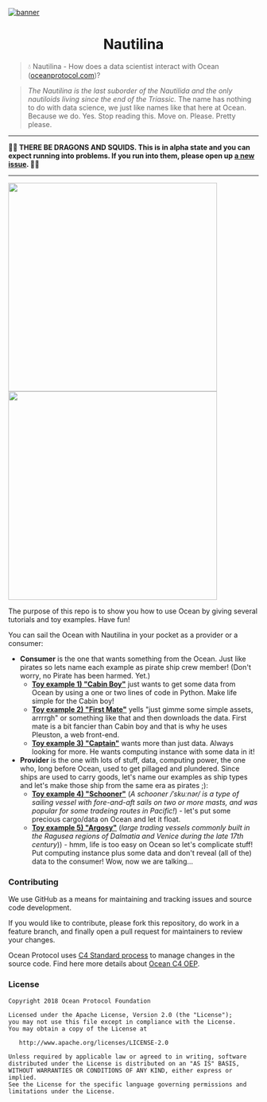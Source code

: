 [![banner](https://raw.githubusercontent.com/oceanprotocol/art/master/github/repo-banner%402x.png)](https://oceanprotocol.com)

<h1 align='center'> Nautilina</h1>

> 💧 Nautilina - How does a data scientist interact with Ocean ([oceanprotocol.com](https://oceanprotocol.com))? 

> _The Nautilina is the last suborder of the Nautilida and the only nautiloids living since the end of the Triassic._ The name has nothing to do with data science, we just like names like that here at Ocean. Because we do. Yes. Stop reading this. Move on. Please. Pretty please.

---

**🐲🦑 THERE BE DRAGONS AND SQUIDS. This is in alpha state and you can expect running into problems. If you run into them, please open up [a new issue](https://github.com/oceanprotocol/nautilina/issues). 🦑🐲**

---

<p float="left">
  <img src="https://user-images.githubusercontent.com/6178597/41625184-37cf5e4c-7418-11e8-81c2-f779e5f7ee8b.gif" width="420" />
  <img src="https://user-images.githubusercontent.com/15385040/44090861-e52322b6-9fcb-11e8-9a0b-f5d8dcdd2cf0.gif" width="420" /> 
</p>

The purpose of this repo is to show you how to use Ocean by giving several tutorials and toy examples. Have fun!

You can sail the Ocean with Nautilina in your pocket as a provider or a consumer:
- **Consumer** is the one that wants something from the Ocean. Just like pirates so lets name each example as pirate ship crew member! (Don't worry, no Pirate has been harmed. Yet.)
  - [**Toy example 1) "Cabin Boy"**](https://github.com/oceanprotocol/nautilina/tree/develop/toyexample1) just wants to get some data from Ocean by using a one or two lines of code in Python. Make life simple for the Cabin boy!
  - [**Toy example 2) "First Mate"**](https://github.com/oceanprotocol/nautilina/tree/develop/toyexample2) yells "just gimme some simple assets, arrrrgh" or something like that and then downloads the data. First mate is a bit fancier than Cabin boy and that is why he uses Pleuston, a web front-end. 
  - [**Toy example 3) "Captain"**](https://github.com/oceanprotocol/nautilina/tree/develop/toyexample3) wants more than just data. Always looking for more. He wants computing instance with some data in it!
- **Provider** is the one with lots of stuff, data, computing power, the one who, long before Ocean, used to get pillaged and plundered. Since ships are used to carry goods, let's name our examples as ship types and let's make those ship from the same era as pirates ;):
  - [**Toy example 4) "Schooner"**](https://github.com/oceanprotocol/nautilina/tree/develop/toyexample4) (_A schooner /ˈskuːnər/ is a type of sailing vessel with fore-and-aft sails on two or more masts, and was popular for some tradeing routes in Pacific!_) - let's put some precious cargo/data on Ocean and let it float.
  - [**Toy example 5) "Argosy"**](https://github.com/oceanprotocol/nautilina/tree/develop/toyexample5) (_large trading vessels commonly built in the Ragusea regions of Dalmatia and Venice during the late 17th century_)) - hmm, life is too easy on Ocean so let's complicate stuff! Put computing instance plus some data and don't reveal (all of the) data to the consumer! Wow, now we are talking... 

### Contributing

We use GitHub as a means for maintaining and tracking issues and source code development.

If you would like to contribute, please fork this repository, do work in a feature branch, and finally open a pull request for maintainers to review your changes.

Ocean Protocol uses [C4 Standard process](https://github.com/unprotocols/rfc/blob/master/1/README.md) to manage changes in the source code.  Find here more details about [Ocean C4 OEP](https://github.com/oceanprotocol/OEPs/tree/master/1).

### License

```
Copyright 2018 Ocean Protocol Foundation

Licensed under the Apache License, Version 2.0 (the "License");
you may not use this file except in compliance with the License.
You may obtain a copy of the License at

   http://www.apache.org/licenses/LICENSE-2.0

Unless required by applicable law or agreed to in writing, software
distributed under the License is distributed on an "AS IS" BASIS,
WITHOUT WARRANTIES OR CONDITIONS OF ANY KIND, either express or implied.
See the License for the specific language governing permissions and
limitations under the License.
```

